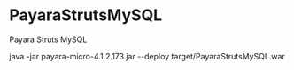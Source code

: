 # PayaraStrutsMySQL
Payara Struts MySQL  

java -jar payara-micro-4.1.2.173.jar --deploy target/PayaraStrutsMySQL.war 



